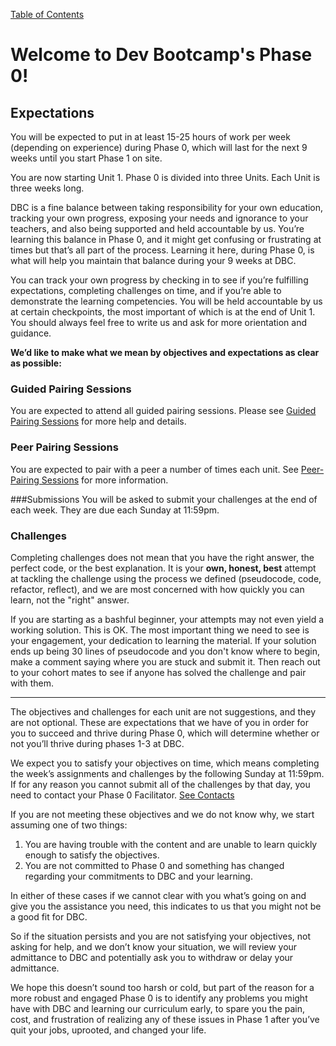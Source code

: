 [Table of Contents](readme.md)

# Welcome to Dev Bootcamp's Phase 0!


## Expectations
You will be expected to put in at least 15-25 hours of work per week (depending on experience) during Phase 0, which will last for the next 9 weeks until you start Phase 1 on site.

You are now starting Unit 1. Phase 0 is divided into three Units. Each Unit is three weeks long.

DBC is a fine balance between taking responsibility for your own education, tracking your own progress, exposing your needs and ignorance to your teachers, and also being supported and held accountable by us.  You’re learning this balance in Phase 0, and it might get confusing or frustrating at times but that’s all part of the process.  Learning it here, during Phase 0, is what will help you maintain that balance during your 9 weeks at DBC.


You can track your own progress by checking in to see if you’re fulfilling expectations, completing challenges on time, and if you’re able to demonstrate the learning competencies. You will be held accountable by us at certain checkpoints, the most important of which is at the end of Unit 1. You should always feel free  to write us and ask for more orientation and guidance.

**We’d like to make what we mean by objectives and expectations as clear as possible:**

### Guided Pairing Sessions

You are expected to attend all guided pairing sessions. Please see [Guided Pairing Sessions](guided_pairing_sessions.md) for more help and details. 
### Peer Pairing Sessions
You are expected to pair with a peer a number of times each unit. See [Peer-Pairing Sessions](peer-pairing_sessions.md) for more information. 

###Submissions
You will be asked to submit your challenges at the end of each week. They are due each Sunday at 11:59pm.

### Challenges

Completing challenges does not mean that you have the right answer, the perfect code, or the best explanation.  It is your **own, honest, best** attempt at tackling the challenge using the process we defined (pseudocode, code, refactor, reflect), and we are most concerned with how quickly you can learn, not the "right" answer.

If you are starting as a bashful beginner, your attempts may not even yield a working solution.  This is OK.  The most important thing we need to see is your engagement, your dedication to learning the material.  If your solution ends up being 30 lines of pseudocode and you don't know where to begin, make a comment saying where you are stuck and submit it.  Then reach out to your cohort mates to see if anyone has solved the challenge and pair with them.

***
The objectives and challenges for each unit are not suggestions, and they are not optional.  These are expectations that we have of you in order for you to succeed and thrive during Phase 0, which will determine whether or not you’ll thrive during phases 1-3 at DBC.

We expect you to satisfy your objectives on time, which means completing the week’s assignments and challenges by the following Sunday at 11:59pm.  If for any reason you cannot submit all of the challenges by that day, you need to contact your Phase 0 Facilitator. [See Contacts](contact_and_support_list.md)

If you are not meeting these objectives and we do not know why, we start assuming one of two things:

1. You are having trouble with the content and are unable to learn quickly enough to satisfy the objectives.
2. You are not committed to Phase 0 and something has changed regarding your commitments to DBC and your learning.

In either of these cases if we cannot clear with you what’s going on and give you the assistance you need, this indicates to us that you might not be a good fit for DBC.

So if the situation persists and you are not satisfying your objectives, not asking for help, and we don’t know your situation, we will review your admittance to DBC and potentially ask you to withdraw or delay your admittance.

We hope this doesn’t sound too harsh or cold, but part of the reason for a more robust and engaged Phase 0 is to identify any problems you might have with DBC and learning our curriculum early, to spare you the pain, cost, and frustration of realizing any of these issues in Phase 1 after you’ve quit your jobs, uprooted, and changed your life.

